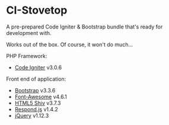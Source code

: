 # CI-Stovetop
A pre-prepared Code Igniter & Bootstrap bundle that's ready for development with.

Works out of the box. Of course, it won't do much...

PHP Framework:
* [Code Igniter](https://www.codeigniter.com/) v3.0.6

Front end of application:
* [Bootstrap](http://getbootstrap.com/) v3.3.6
* [Font-Awesome](http://fortawesome.github.io/Font-Awesome/) v4.6.1
* [HTML5 Shiv](https://github.com/aFarkas/html5shiv) v3.7.3
* [Respond.js](https://github.com/scottjehl/Respond) v1.4.2
* [jQuery](http://jquery.com/) v1.12.3
